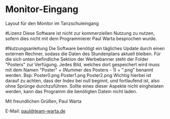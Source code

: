 # Monitor-Eingang
Layout für den Monitor im Tanzschuleingang

#Lizenz
Diese Software ist nicht zur kommerziellen Nutzung zu nutzen, sofern dies nicht mit dem Programmierer Paul Warta besprochen wurde.

#Nutzungsanleitung
Die Software benötigt ein tägliches Update durch einen externen Rechner, sodass die Daten des Stundenplans aktuell bleiben.
Für die sich unten befindliche Sektion der Werbebanner steht der Folder "Posters" zur Verfügung. Jedes Bild, welches dort gespeichert wird muss mit dem Namen
"Poster" + (Nummer des Posters - 1) + ".png" benannt werden. Bsp:
  Poster0.png
  Poster1.png
  Poster2.png
Wichtig hierbei ist darauf zu achten, dass der Index bei null beginnt, und fortlaufend ist, also ohne Sprünge durchzuführen. Sollte eines dieser Aspekte nicht einghelaten werden, kann das Programm die benötigten Datein nicht laden.

Mit freundlichen Grüßen,
Paul Warta







E-Mail: paul@team-warta.de
